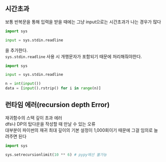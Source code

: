## 시간초과

보통 반복문을 통해 입력을 받을 때에는 그냥 input으로는 시간초과가 나는 경우가 많다

```python
import sys

input = sys.stdin.readline

```

을 추가한다.  
`sys.stdin.readline` 사용 시 개행문자가 포함되기 때문에 처리해줘야한다.

```python
import sys

input = sys.stdin.readline

n = int(input())
data = [input().rstrip() for i in range(n)]

```

## 런타임 에러(recursion depth Error)

재귀함수의 스택 깊이 초과 에러  
dfs나 DP의 탑다운을 작성할 때 만날 수 있는 오류  
대부분이 파이썬의 재귀 최대 깊이의 기본 설정이 1,000회이기 때문에 그걸 임의로 늘려주면 된다

```python
import sys

sys.setrecursionlimit(10 ** 6) # pypy에선 불가능

```
